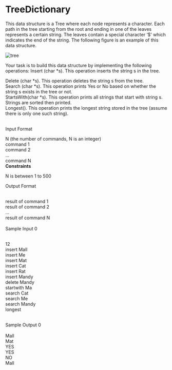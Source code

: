 # TreeDictionary
This data structure is a Tree where each node represents a character. Each path in the tree starting from the root and ending in one of the leaves represents a certain string. The leaves contain a special character ‘$’ which indicates the end of the string. The following figure is an example of this data structure.<br>

![tree](https://user-images.githubusercontent.com/98472054/235759866-232f42bd-c5f3-4a92-8fce-9c256fa3630c.PNG) <br>

Your task is to build this data structure by implementing the following operations: Insert (char *s). This operation inserts the string s in the tree.<br>

Delete (char *s). This operation deletes the string s from the tree.<br>
Search (char *s). This operation prints Yes or No based on whether the string s exists in the tree or not.<br>
StartsWith(char *s). This operation prints all strings that start with string s. Strings are sorted then printed.<br>
Longest(). This operation prints the longest string stored in the tree (assume there is only one such string).<br><br>

Input Format<br>

N (the number of commands, N is an integer)<br>
command 1<br>
command 2<br>
...<br>
command N<br>
<b>Constraints</b><br>

N is between 1 to 500

Output Format<br><br>

result of command 1<br>
result of command 2<br>
...<br>
result of command N<br><br>
Sample Input 0<br><br>

12<br>
insert Mall<br>
insert Me<br>
insert Mat<br>
insert Cat<br>
insert Rat<br>
insert Mandy<br>
delete Mandy<br>
startwith Ma<br>
search Cat<br>
search Me<br>
search Mandy<br>
longest<br><br>

Sample Output 0<br><br>
Mall<br>
Mat<br>
YES<br>
YES<br>
NO<br>
Mall<br>


